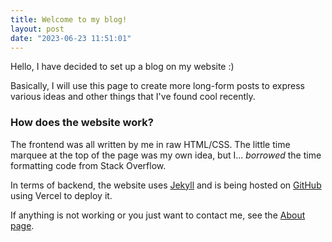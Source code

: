 ```yaml
---
title: Welcome to my blog!
layout: post
date: "2023-06-23 11:51:01"
---
```


Hello, I have decided to set up a blog on my website :)

Basically, I will use this page to create more long-form posts to express
various ideas and other things that I've found cool recently.

### How does the website work?

The frontend was all written by me in raw HTML/CSS. The little time marquee at
the top of the page was my own idea, but I... _borrowed_ the time formatting
code from Stack Overflow.

In terms of backend, the website uses [Jekyll](https://jekyllrb.com) and is
being hosted on [GitHub](https://github.com/mounderfod/website) using Vercel to
deploy it.

If anything is not working or you just want to contact me, see the
[About page](/about).
